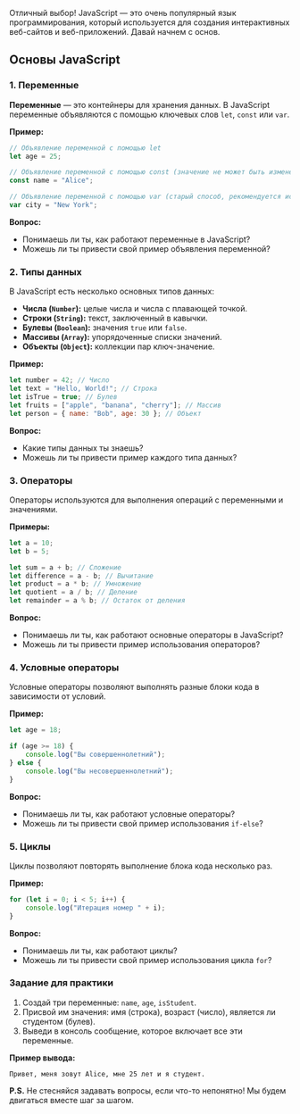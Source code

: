 Отличный выбор! JavaScript — это очень популярный язык программирования, который используется для создания интерактивных веб-сайтов и веб-приложений. Давай начнем с основ.

## Основы JavaScript

### 1. Переменные

**Переменные** — это контейнеры для хранения данных. В JavaScript переменные объявляются с помощью ключевых слов `let`, `const` или `var`.

**Пример:**

```javascript
// Объявление переменной с помощью let
let age = 25;

// Объявление переменной с помощью const (значение не может быть изменено)
const name = "Alice";

// Объявление переменной с помощью var (старый способ, рекомендуется использовать let или const)
var city = "New York";
```

**Вопрос:**
- Понимаешь ли ты, как работают переменные в JavaScript? 
- Можешь ли ты привести свой пример объявления переменной?

### 2. Типы данных

В JavaScript есть несколько основных типов данных:

- **Числа (`Number`):** целые числа и числа с плавающей точкой.
- **Строки (`String`):** текст, заключенный в кавычки.
- **Булевы (`Boolean`):** значения `true` или `false`.
- **Массивы (`Array`):** упорядоченные списки значений.
- **Объекты (`Object`):** коллекции пар ключ-значение.

**Пример:**

```javascript
let number = 42; // Число
let text = "Hello, World!"; // Строка
let isTrue = true; // Булев
let fruits = ["apple", "banana", "cherry"]; // Массив
let person = { name: "Bob", age: 30 }; // Объект
```

**Вопрос:**
- Какие типы данных ты знаешь? 
- Можешь ли ты привести пример каждого типа данных?

### 3. Операторы

Операторы используются для выполнения операций с переменными и значениями.

**Примеры:**

```javascript
let a = 10;
let b = 5;

let sum = a + b; // Сложение
let difference = a - b; // Вычитание
let product = a * b; // Умножение
let quotient = a / b; // Деление
let remainder = a % b; // Остаток от деления
```

**Вопрос:**
- Понимаешь ли ты, как работают основные операторы в JavaScript? 
- Можешь ли ты привести пример использования операторов?

### 4. Условные операторы

Условные операторы позволяют выполнять разные блоки кода в зависимости от условий.

**Пример:**

```javascript
let age = 18;

if (age >= 18) {
    console.log("Вы совершеннолетний");
} else {
    console.log("Вы несовершеннолетний");
}
```

**Вопрос:**
- Понимаешь ли ты, как работают условные операторы? 
- Можешь ли ты привести свой пример использования `if-else`?

### 5. Циклы

Циклы позволяют повторять выполнение блока кода несколько раз.

**Пример:**

```javascript
for (let i = 0; i < 5; i++) {
    console.log("Итерация номер " + i);
}
```

**Вопрос:**
- Понимаешь ли ты, как работают циклы? 
- Можешь ли ты привести свой пример использования цикла `for`?

### Задание для практики

1. Создай три переменные: `name`, `age`, `isStudent`.
2. Присвой им значения: имя (строка), возраст (число), является ли студентом (булев).
3. Выведи в консоль сообщение, которое включает все эти переменные.

**Пример вывода:**
```
Привет, меня зовут Alice, мне 25 лет и я студент.
```

**P.S.** Не стесняйся задавать вопросы, если что-то непонятно! Мы будем двигаться вместе шаг за шагом.

